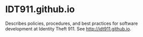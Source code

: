 IDT911.github.io
================

Describes policies, procedures, and best practices for software development at Identity Theft 911. See http://idt911.github.io.
